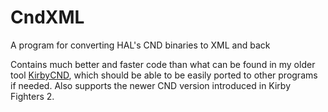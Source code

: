 # CndXML
A program for converting HAL's CND binaries to XML and back

Contains much better and faster code than what can be found in my older tool [KirbyCND](https://github.com/firubii/KirbyCND), which should be able to be easily ported to other programs if needed.
Also supports the newer CND version introduced in Kirby Fighters 2.
